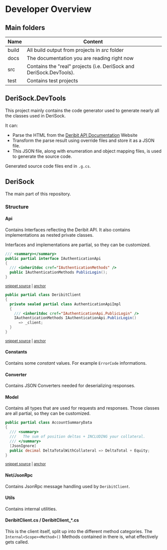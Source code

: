 <!--
GENERATED FILE - DO NOT EDIT
This file was generated by [MarkdownSnippets](https://github.com/SimonCropp/MarkdownSnippets).
Source File: /docs/mdsource/dev-overview.source.md
To change this file edit the source file and then run MarkdownSnippets.
-->

# Developer Overview

## Main folders

| Name | Content |
|------|---------|
| build | All build output from projects in _src_ folder |
| docs | The documentation you are reading right now |
| src | Contains the "real" projects (i.e. DeriSock and DeriSock.DevTools). |
| test | Contains test projects |

## DeriSock.DevTools

This project mainly contains the code generator used to generate nearly all the classes used in DeriSock.

It can:
- Parse the HTML from the [Deribit API Documentation](https://docs.deribit.com/) Website
- Transform the parse result using override files and store it as a JSON file.
- This JSON file, along with enumeration and object mapping files, is used to generate the source code.

Generated source code files end in `.g.cs`.

## DeriSock

The main part of this repository.

### Structure

#### Api

Contains Interfaces reflecting the Deribit API. It also contains implementations as nested private classes.

Interfaces and implementations are partial, so they can be customized.

<!-- snippet: example-customized-api-interface -->
<a id='snippet-example-customized-api-interface'></a>
```cs
/// <summary></summary>
public partial interface IAuthenticationApi
{
  /// <inheritdoc cref="IAuthenticationMethods" />
  public IAuthenticationMethods PublicLogin();
}
```
<sup><a href='/src/DeriSock/Api/IAuthenticationApi.cs#L3-L11' title='Snippet source file'>snippet source</a> | <a href='#snippet-example-customized-api-interface' title='Start of snippet'>anchor</a></sup>
<!-- endSnippet -->

<!-- snippet: example-customized-api-interface-impl -->
<a id='snippet-example-customized-api-interface-impl'></a>
```cs
public partial class DeribitClient
{
  private sealed partial class AuthenticationApiImpl
  {
    /// <inheritdoc cref="IAuthenticationApi.PublicLogin" />
    IAuthenticationMethods IAuthenticationApi.PublicLogin()
      => _client;
  }
}
```
<sup><a href='/src/DeriSock/Api/AuthenticationApiImpl.cs#L5-L16' title='Snippet source file'>snippet source</a> | <a href='#snippet-example-customized-api-interface-impl' title='Start of snippet'>anchor</a></sup>
<!-- endSnippet -->

#### Constants

Contains some _constant_ values. For example `ErrorCode` informations.

#### Converter

Contains JSON Converters needed for deserializing responses.

#### Model

Contains all types that are used for requests and responses. Those classes are all partial, so they can be customized.

<!-- snippet: example-customized-model-class -->
<a id='snippet-example-customized-model-class'></a>
```cs
public partial class AccountSummaryData
{
  /// <summary>
  ///   The sum of position deltas + INCLUDING your collateral.
  /// </summary>
  [JsonIgnore]
  public decimal DeltaTotalWithCollateral => DeltaTotal + Equity;
}
```
<sup><a href='/src/DeriSock/Model/Objects/AccountSummaryData.cs#L5-L15' title='Snippet source file'>snippet source</a> | <a href='#snippet-example-customized-model-class' title='Start of snippet'>anchor</a></sup>
<!-- endSnippet -->

#### Net/JsonRpc

Contains JsonRpc message handling used by `DeribitClient`.

#### Utils

Contains internal utilities.

#### DeribitClient.cs / DeribitClient_*.cs

This is the client itself, split up into the different method categories. The `Internal<Scope><Method>()` Methods contained in there is, what effectively gets called.
